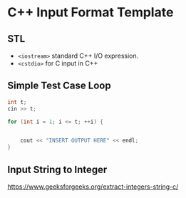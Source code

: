 # C++ Input Format Template


## STL
- `<iostream>` standard C++ I/O expression.
- `<cstdio>` for C input in C++

## Simple Test Case Loop

```cpp
int t;
cin >> t;

for (int i = 1; i <= t; ++i) {


	cout << "INSERT OUTPUT HERE" << endl;
}
```

##	Input String to Integer
https://www.geeksforgeeks.org/extract-integers-string-c/
